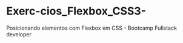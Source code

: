 # Exerc-cios_Flexbox_CSS3-
Posicionando elementos com Flexbox em CSS - Bootcamp Fullstack developer

